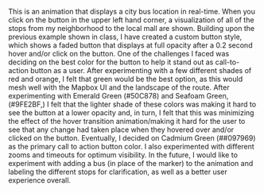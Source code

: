 This is an animation that displays a city bus location in real-time. When you click on the button in the upper left hand corner, a visualization of all of the stops from my neighborhood to the local mall are shown. Building upon the previous example shown in class, I have created a custom button style, which shows a faded button that displays at full opacity after a 0.2 second hover and/or click on the button. One of the challenges I faced was deciding on the best color for the button to help it stand out as call-to-action button as a user. After experimenting with a few different shades of red and orange, I felt that green would be the best option, as this would mesh well with the Mapbox UI and the landscape of the route. After experimenting with Emerald Green (#50C878) and Seafoam Green, (#9FE2BF,) I felt that the lighter shade of these colors was making it hard to see the button at a lower opacity and, in turn, I felt that this was minimizing the effect of the hover transition animation/making it hard for the user to see that any change had taken place when they hovered over and/or clicked on the button. Eventually, I decided on Cadmium Green (##097969) as the primary call to action button color. I also experimented with different zooms and timeouts for optimum visibility. In the future, I would like to experiment with adding a bus (in place of the marker) to the animation and labeling the different stops for clarification, as well as a better user experience overall.
